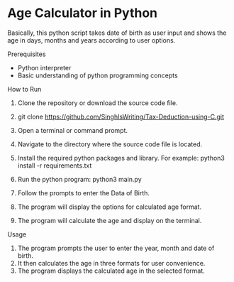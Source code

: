 # Age Calculator in Python
Basically, this python script takes date of birth as user input and shows the age in days, months and years according to user options.

Prerequisites
* Python interpreter
* Basic understanding of python programming concepts

How to Run
1. Clone the repository or download the source code file.
2. git clone https://github.com/SinghIsWriting/Tax-Deduction-using-C.git
3. Open a terminal or command prompt.
4. Navigate to the directory where the source code file is located.

5. Install the required python packages and library. For example:
python3 install -r requirements.txt

6. Run the python program: 
python3 main.py

7. Follow the prompts to enter the Data of Birth.

8. The program will display the options for calculated age format.
9. The program will calculate the age and display on the terminal.

Usage
1. The program prompts the user to enter the year, month and date of birth.
2. It then calculates the age in three formats for user convenience.
3. The program displays the calculated age in the selected format.
